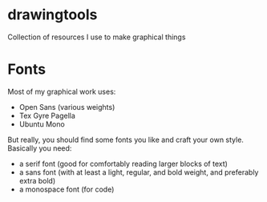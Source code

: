 # drawingtools
Collection of resources I use to make graphical things


# Fonts
Most of my graphical work uses:
* Open Sans (various weights)
* Tex Gyre Pagella
* Ubuntu Mono

But really, you should find some fonts you like and craft your own style.  Basically you need:
* a serif font (good for comfortably reading larger blocks of text)
* a sans font (with at least a light, regular, and bold weight, and preferably extra bold)
* a monospace font (for code)

